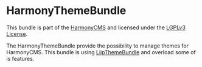 HarmonyThemeBundle
==================
This bundle is part of the [HarmonyCMS] and licensed under the [LGPLv3 License].

The HarmonyThemeBundle provide the possibility to manage themes for HarmonyCMS.
This bundle is using [LiipThemeBundle] and overload some of is features.

[HarmonyCMS]: https://harmonycms.net
[LGPLv3 License]: https://opensource.org/licenses/lgpl-3.0.html
[LiipThemeBundle]: https://github.com/liip/LiipThemeBundle
